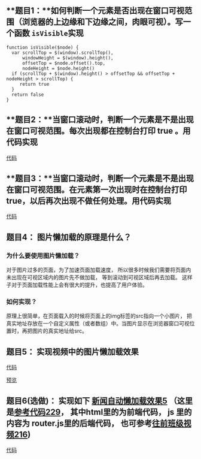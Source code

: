 ## **题目1：**如何判断一个元素是否出现在窗口可视范围（浏览器的上边缘和下边缘之间，肉眼可视）。写一个函数 `isVisible`实现

```
function isVisible($node) {
  var scrollTop = $(window).scrollTop(),
      windowHeight = $(window).height(),
      offsetTop = $node.offset().top,
      nodeHeight = $node.height()
  if (scrollTop + $(window).height() > offsetTop && offsetTop + nodeHeight > scrollTop) {
 	 return true
  }
  return false
}
```

## **题目2：**当窗口滚动时，判断一个元素是不是出现在窗口可视范围。每次出现都在控制台打印 true 。用代码实现

[代码](https://jsbin.com/caniqiq/edit?html,console,output)

## **题目3：**当窗口滚动时，判断一个元素是不是出现在窗口可视范围。在元素第一次出现时在控制台打印 true，以后再次出现不做任何处理。用代码实现

[代码](https://jsbin.com/fejanaw/2/edit?html,css,output)

## **题目4：** 图片懒加载的原理是什么？

### 为什么要使用图片懒加载？

对于图片过多的页面，为了加速页面加载速度，
所以很多时候我们需要将页面内未出现在可视区域内的图片先不做加载， 等到滚动到可视区域后再去加载。
这样子对于页面加载性能上会有很大的提升，也提高了用户体验。

### 如何实现？

原理上很简单，在页面载入的时候将页面上的img标签的src指向一个小图片， 把真实地址存放在一个自定义属性（或者数组）中。当图片显示在浏览器窗口可视位置时，再把图片的真实地址给src。



## **题目5：** 实现视频中的图片懒加载效果

[代码](https://github.com/tailorr/lazyload)

[预览](http://tailorr.top/lazyload/)

## **题目6(选做)：** 实现如下 [新闻自动懒加载效果5](http://47.91.156.35:3001/auto-news.html) （这里是[参考代码229](http://js.jirengu.com/nihi/1/edit?html,js,output)， 其中html里的为前端代码， js 里的内容为 router.js里的后端代码， 也可参考[往前班级视频216](http://jirengu.com/app/watch/1235/1?vsum=75))

[代码](https://github.com/tailorr/newsLoad)